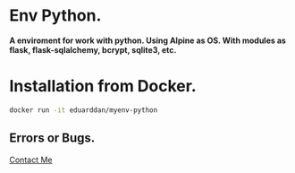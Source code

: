 # Env Python.

__A enviroment for work with python. Using Alpine as OS. With modules as flask, flask-sqlalchemy, bcrypt, sqlite3, etc.__

# Installation from Docker.

```bash
docker run -it eduarddan/myenv-python
```

## Errors or Bugs.
<a href="mailto:eduarygp@gmail.com">Contact Me</a>